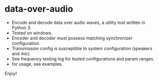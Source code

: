 # data-over-audio
- Encode and decode data over audio waves, a utility tool written in Python 3.
- Tested on windows.
- Encoder and decoder must possess matching synchronizer configuration.
- Transmission config is susceptible to system configuration (speakers and mic).
- See frequency testing log for tested configurations and param ranges.
- for usage, see examples.

Enjoy!
